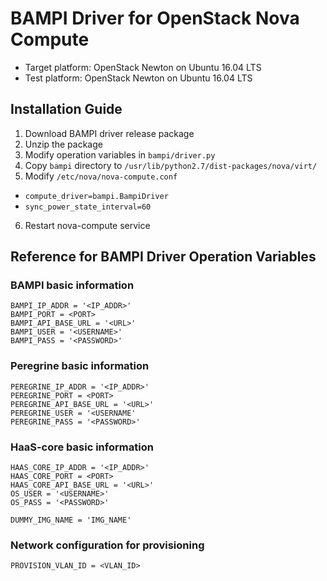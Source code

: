 BAMPI Driver for OpenStack Nova Compute
=======================================

* Target platform: OpenStack Newton on Ubuntu 16.04 LTS
* Test platform: OpenStack Newton on Ubuntu 16.04 LTS

Installation Guide
------------------

1. Download BAMPI driver release package
2. Unzip the package
3. Modify operation variables in `bampi/driver.py`
4. Copy `bampi` directory to `/usr/lib/python2.7/dist-packages/nova/virt/`
5. Modify `/etc/nova/nova-compute.conf`
  * `compute_driver=bampi.BampiDriver`
  * `sync_power_state_interval=60`
6. Restart nova-compute service


Reference for BAMPI Driver Operation Variables
---------------------------------------------

### BAMPI basic information

```
BAMPI_IP_ADDR = '<IP_ADDR>'
BAMPI_PORT = <PORT>
BAMPI_API_BASE_URL = '<URL>'
BAMPI_USER = '<USERNAME>'
BAMPI_PASS = '<PASSWORD>'
```

### Peregrine basic information

```
PEREGRINE_IP_ADDR = '<IP_ADDR>'
PEREGRINE_PORT = <PORT>
PEREGRINE_API_BASE_URL = '<URL>'
PEREGRINE_USER = '<USERNAME'
PEREGRINE_PASS = '<PASSWORD>'
```

### HaaS-core basic information

```
HAAS_CORE_IP_ADDR = '<IP_ADDR>'
HAAS_CORE_PORT = <PORT>
HAAS_CORE_API_BASE_URL = '<URL>'
OS_USER = '<USERNAME>'
OS_PASS = '<PASSWORD>'

DUMMY_IMG_NAME = 'IMG_NAME'
```

### Network configuration for provisioning

```
PROVISION_VLAN_ID = <VLAN_ID>
```

